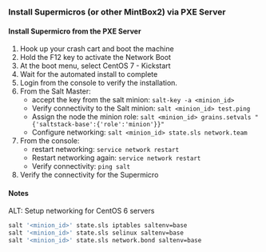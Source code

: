 
### Install Supermicros (or other MintBox2) via PXE Server

#### Install Supermicro from the PXE Server

1. Hook up your crash cart and boot the machine 
2. Hold the F12 key to activate the Network Boot
3. At the boot menu, select CentOS 7 - Kickstart
4. Wait for the automated install to complete
5. Login from the console to verify the installation.
6. From the Salt Master:
    - accept the key from the salt minion:  `salt-key -a <minion_id>`
    - Verify connectivity to the Salt minion: `salt <minion_id> test.ping`
    - Assign the node the minion role: `salt <minion_id> grains.setvals "{'saltstack-base':{'role':'minion'}}"`
    - Configure networking:  `salt <minion_id> state.sls network.team`
10. From the console:
    - restart networking: `service network restart`
    - Restart networking again: `service network restart`
    - Verify connectivity: `ping salt`
11. Verify the connectivity for the Supermicro

#### Notes

ALT: Setup networking for CentOS 6 servers
```bash
salt '<minion_id>' state.sls iptables saltenv=base
salt '<minion_id>' state.sls selinux saltenv=base
salt '<minion_id>' state.sls network.bond saltenv=base
```
